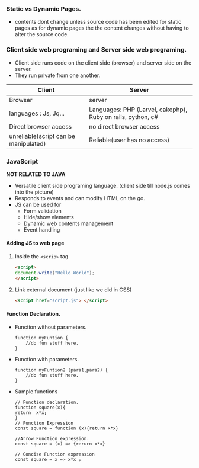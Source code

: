 ### Static vs Dynamic Pages. 
* contents dont change unless source code has been edited for static pages as for dynamic pages the the content changes without having to alter the source code. 

### Client side web programing and Server side web programing. 

* Client side runs code on the client side (browser) and server side on the server. 
* They run private from one another. 

| Client     | Server |
| ----------- | ----------- |
| Browser      | server      |
| languages : Js, Jq...   | Languages: PHP (Larvel, cakephp), Ruby on rails, python, c# |
| Direct browser access | no direct browser access |
|unreliable(script can be manipulated) |Reliable(user has no access)|

### JavaScript

**NOT RELATED TO JAVA** 

* Versatile client side programing language. (client side till node.js comes into the picture)
* Responds to events and can modify HTML on the go. 
* JS can be used for 
  * Form validation
  * Hide/show elements 
  * Dynamic web contents management
  * Event handling

#### Adding JS to web page 

1. Inside the `<scrip>` tag

    ```html
    <script>
    document.write("Hello World");
    </script>
    ```
2. Link external document (just like we did in CSS)
    ```html
    <script href="script.js"> </script>
    ```
#### Function Declaration. 

* Function without parameters. 
    ```JS
    function myFuntion {
        //do fun stuff here.
    }
    ```
* Function with parameters. 
    ```JS
    function myFuntion2 (para1,para2) {
        //do fun stuff here.
    }
    ```
* Sample functions 
    ```JS
    // Function declaration. 
    function square(x){
    return  x*x;
    }
    // Function Expression
    const square = function (x){return x*x}

    //Arrow Function expression.
    const square = (x) => {rerurn x*x}

    // Concise Function expression 
    const square = x => x*x ;
    ```
